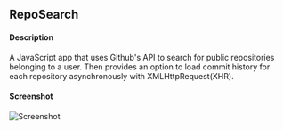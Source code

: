 ## RepoSearch

#### Description
A JavaScript app that uses Github's API to search for public repositories belonging to a user. Then provides an option to load commit history for each repository asynchronously with XMLHttpRequest(XHR).

#### Screenshot
![Screenshot](https://i.imgur.com/p1VwhQn.png)
